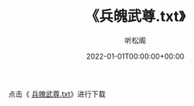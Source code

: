 ﻿---
title:  《兵魄武尊.txt》
date:   2022-01-01T00:00:00+00:00
author: 听松阁
layout: post
permalink: /兵魄武尊/
categories: 小说
tags: [小说]
---

点击《 [兵魄武尊.txt](http://img.660000.xyz/bookstukust/book/bntxt/10/兵魄武尊.txt)》进行下载
